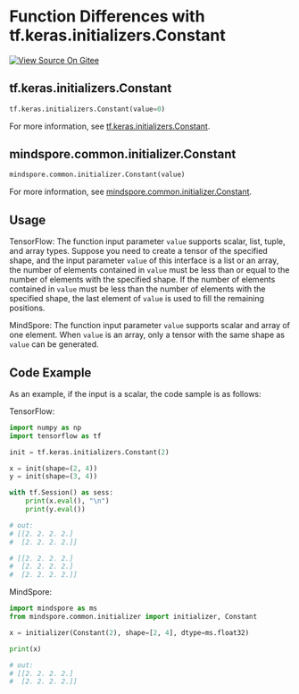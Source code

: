 # Function Differences with tf.keras.initializers.Constant

[![View Source On Gitee](https://mindspore-website.obs.cn-north-4.myhuaweicloud.com/website-images/master/resource/_static/logo_source_en.png)](https://gitee.com/mindspore/docs/blob/master/docs/mindspore/source_en/note/api_mapping/tensorflow_diff/initConst.md)

## tf.keras.initializers.Constant

```python
tf.keras.initializers.Constant(value=0)
```

For more information, see [tf.keras.initializers.Constant](https://tensorflow.google.cn/versions/r2.6/api_docs/python/tf/keras/initializers/Constant).

## mindspore.common.initializer.Constant

```python
mindspore.common.initializer.Constant(value)
```

For more information, see [mindspore.common.initializer.Constant](https://mindspore.cn/docs/en/master/api_python/mindspore.common.initializer.html#mindspore.common.initializer.Constant).

## Usage

TensorFlow: The function input parameter `value` supports scalar, list, tuple, and array types. Suppose you need to create a tensor of the specified shape, and the input parameter `value` of this interface is a list or an array, the number of elements contained in `value` must be less than or equal to the number of elements with the specified shape. If the number of elements contained in `value` must be less than the number of elements with the specified shape, the last element of `value` is used to fill the remaining positions.

MindSpore: The function input parameter `value` supports scalar and array of one element. When `value` is an array, only a tensor with the same shape as `value` can be generated.

## Code Example

As an example, if the input is a scalar, the code sample is as follows:

TensorFlow:

```python
import numpy as np
import tensorflow as tf

init = tf.keras.initializers.Constant(2)

x = init(shape=(2, 4))
y = init(shape=(3, 4))

with tf.Session() as sess:
    print(x.eval(), "\n")
    print(y.eval())

# out:
# [[2. 2. 2. 2.]
#  [2. 2. 2. 2.]]

# [[2. 2. 2. 2.]
#  [2. 2. 2. 2.]
#  [2. 2. 2. 2.]]
```

MindSpore:

```python
import mindspore as ms
from mindspore.common.initializer import initializer, Constant

x = initializer(Constant(2), shape=[2, 4], dtype=ms.float32)

print(x)

# out:
# [[2. 2. 2. 2.]
#  [2. 2. 2. 2.]]
```


